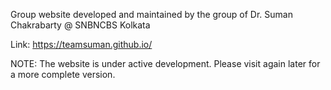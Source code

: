Group website developed and maintained by the group of Dr. Suman Chakrabarty @ SNBNCBS Kolkata

Link: https://teamsuman.github.io/

NOTE: The website is under active development. Please visit again later for a more complete version. 

